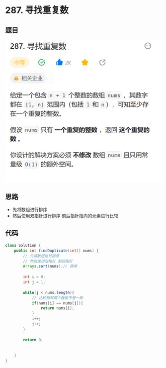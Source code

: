 # 287. 寻找重复数

## 题目
![图 1](../../../images/dd8c3e318f7283e43ef4d671dab911f3d4ee96fc09434af7eacb5946c436e66c.png)  

## 思路
* 先将数组进行排序
* 然后使用双指针进行排序  前后指针指向的元素进行比较



## 代码

```java
class Solution {
    public int findDuplicate(int[] nums) {
        // 先将数组进行排序
        // 然后使用双指针 前后指针
        Arrays.sort(nums);// 排序

        int i = 0;
        int j = 1;

        while(j < nums.length){
            // 比较相邻两个数是不是一样
            if(nums[i] == nums[j]){
                return nums[i];
            }
            i++;
            j++;
        }

        return 0;


    }
}
```
